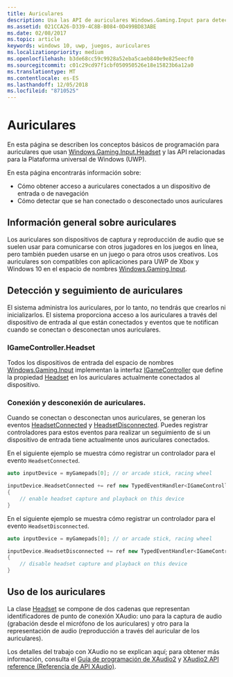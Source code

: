 ```yaml
---
title: Auriculares
description: Usa las API de auriculares Windows.Gaming.Input para detectar los auriculares, capturar la voz del jugador y reproducir audio.
ms.assetid: 021CCA26-D339-4C8B-B084-0D499BD83ABE
ms.date: 02/08/2017
ms.topic: article
keywords: windows 10, uwp, juegos, auriculares
ms.localizationpriority: medium
ms.openlocfilehash: b3de68cc59c9928a52eba5caeb840e9e825eecf0
ms.sourcegitcommit: c01c29cd97f1cbf050950526e18e15823b6a12a0
ms.translationtype: MT
ms.contentlocale: es-ES
ms.lasthandoff: 12/05/2018
ms.locfileid: "8710525"
---
```

# <a name="headset"></a>Auriculares

En esta página se describen los conceptos básicos de programación para auriculares que usan [Windows.Gaming.Input.Headset][headset] y las API relacionadas para la Plataforma universal de Windows (UWP).

En esta página encontrarás información sobre:
* Cómo obtener acceso a auriculares conectados a un dispositivo de entrada o de navegación
* Cómo detectar que se han conectado o desconectado unos auriculares


## <a name="headset-overview"></a>Información general sobre auriculares

Los auriculares son dispositivos de captura y reproducción de audio que se suelen usar para comunicarse con otros jugadores en los juegos en línea, pero también pueden usarse en un juego o para otros usos creativos. Los auriculares son compatibles con aplicaciones para UWP de Xbox y Windows 10 en el espacio de nombres [Windows.Gaming.Input][].


## <a name="detect-and-track-headsets"></a>Detección y seguimiento de auriculares

El sistema administra los auriculares, por lo tanto, no tendrás que crearlos ni inicializarlos. El sistema proporciona acceso a los auriculares a través del dispositivo de entrada al que están conectados y eventos que te notifican cuando se conectan o desconectan unos auriculares.

### <a name="igamecontrollerheadset"></a>IGameController.Headset

Todos los dispositivos de entrada del espacio de nombres [Windows.Gaming.Input][] implementan la interfaz [IGameController][] que define la propiedad [Headset][igamecontroller.headset] en los auriculares actualmente conectados al dispositivo.

### <a name="connecting-and-disconnecting-headsets"></a>Conexión y desconexión de auriculares.

Cuando se conectan o desconectan unos auriculares, se generan los eventos [HeadsetConnected][igamecontroller.headsetconnected] y [HeadsetDisconnected][igamecontroller.headsetdisconnected]. Puedes registrar controladores para estos eventos para realizar un seguimiento de si un dispositivo de entrada tiene actualmente unos auriculares conectados.

En el siguiente ejemplo se muestra cómo registrar un controlador para el evento `HeadsetConnected`.

```cpp
auto inputDevice = myGamepads[0]; // or arcade stick, racing wheel

inputDevice.HeadsetConnected += ref new TypedEventHandler<IGameController^, Headset^>(IGameController^ device, Headset^ headset)
{
    // enable headset capture and playback on this device
}
```

En el siguiente ejemplo se muestra cómo registrar un controlador para el evento `HeadsetDisconnected`.

```cpp
auto inputDevice = myGamepads[0]; // or arcade stick, racing wheel

inputDevice.HeadsetDisconnected += ref new TypedEventHandler<IGameController^, Headset^>(IGameController^ device, Headset^ headset)
{
    // disable headset capture and playback on this device
}
```

## <a name="using-the-headset"></a>Uso de los auriculares

La clase [Headset][] se compone de dos cadenas que representan identificadores de punto de conexión XAudio: uno para la captura de audio (grabación desde el micrófono de los auriculares) y otro para la representación de audio (reproducción a través del auricular de los auriculares).

Los detalles del trabajo con XAudio no se explican aquí; para obtener más información, consulta el [Guía de programación de XAudio2](https://msdn.microsoft.com/library/windows/desktop/ee415737.aspx) y [XAudio2 API reference (Referencia de API XAudio)](https://msdn.microsoft.com/library/windows/desktop/ee415899.aspx).


[Windows.Gaming.Input]: https://msdn.microsoft.com/library/windows/apps/windows.gaming.input.aspx
[igamecontroller]: https://msdn.microsoft.com/library/windows/apps/windows.gaming.input.igamecontroller.aspx
[igamecontroller.headset]: https://msdn.microsoft.com/library/windows/apps/windows.gaming.input.igamecontroller.headset.aspx
[igamecontroller.headsetconnected]: https://msdn.microsoft.com/library/windows/apps/windows.gaming.input.igamecontroller.headsetconnected.aspx
[igamecontroller.headsetdisconnected]: https://msdn.microsoft.com/library/windows/apps/windows.gaming.input.igamecontroller.headsetdisconnected.aspx
[headset]: https://msdn.microsoft.com/library/windows/apps/windows.gaming.input.headset.aspx
